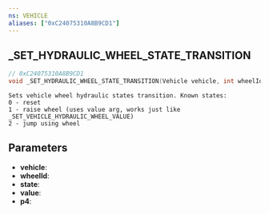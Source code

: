 ```yaml
---
ns: VEHICLE
aliases: ["0xC24075310A8B9CD1"]
---
```

## _SET_HYDRAULIC_WHEEL_STATE_TRANSITION

```c
// 0xC24075310A8B9CD1
void _SET_HYDRAULIC_WHEEL_STATE_TRANSITION(Vehicle vehicle, int wheelId, int state, float value, float p4);
```

```
Sets vehicle wheel hydraulic states transition. Known states:
0 - reset
1 - raise wheel (uses value arg, works just like _SET_VEHICLE_HYDRAULIC_WHEEL_VALUE)
2 - jump using wheel
```

## Parameters
* **vehicle**: 
* **wheelId**: 
* **state**: 
* **value**: 
* **p4**: 

